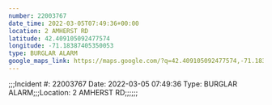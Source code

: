```yaml
---
number: 22003767
date_time: 2022-03-05T07:49:36+00:00
location: 2 AMHERST RD
latitude: 42.409105092477574
longitude: -71.18387405350053
type: BURGLAR ALARM
google_maps_link: https://maps.google.com/?q=42.409105092477574,-71.18387405350053
---
```


;;;Incident #: 22003767   Date: 2022-03-05 07:49:36   Type: BURGLAR ALARM;;;Location: 2 AMHERST RD;;;;;;

